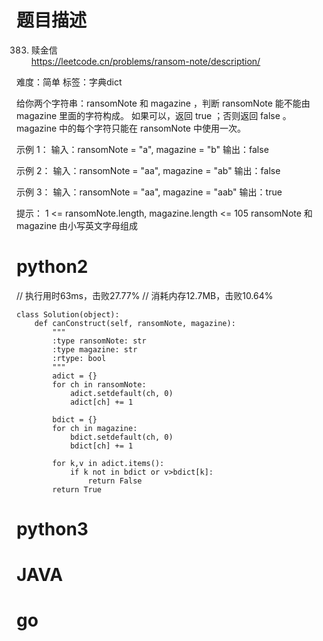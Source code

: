 # 题目描述

383. 赎金信  
https://leetcode.cn/problems/ransom-note/description/  

难度：简单
标签：字典dict

给你两个字符串：ransomNote 和 magazine ，判断 ransomNote 能不能由 magazine 里面的字符构成。
如果可以，返回 true ；否则返回 false 。
magazine 中的每个字符只能在 ransomNote 中使用一次。

示例 1：
输入：ransomNote = "a", magazine = "b"
输出：false

示例 2：
输入：ransomNote = "aa", magazine = "ab"
输出：false

示例 3：
输入：ransomNote = "aa", magazine = "aab"
输出：true

提示：
1 <= ransomNote.length, magazine.length <= 105
ransomNote 和 magazine 由小写英文字母组成

# python2

// 执行用时63ms，击败27.77%
// 消耗内存12.7MB，击败10.64%
```
class Solution(object):
    def canConstruct(self, ransomNote, magazine):
        """
        :type ransomNote: str
        :type magazine: str
        :rtype: bool
        """
        adict = {}
        for ch in ransomNote:
            adict.setdefault(ch, 0)
            adict[ch] += 1
        
        bdict = {}
        for ch in magazine:
            bdict.setdefault(ch, 0)
            bdict[ch] += 1
        
        for k,v in adict.items():
            if k not in bdict or v>bdict[k]:
                return False
        return True
```

# python3 

# JAVA

# go
